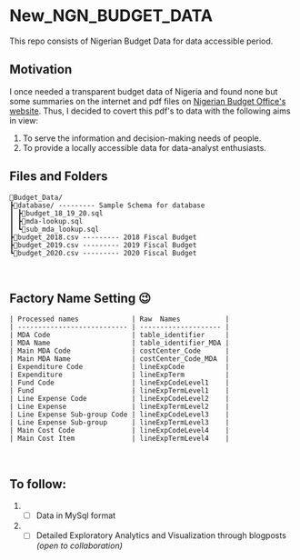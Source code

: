 # New_NGN_BUDGET_DATA
This repo consists of Nigerian Budget Data for data accessible period.

## Motivation
I once needed a transparent budget data of Nigeria and found none but some summaries on the internet and pdf files on [Nigerian Budget Office's website](https://www.budgetoffice.gov.ng/index.php/resources/internal-resources/budget-documents). Thus, I decided to covert this pdf's to data with the following aims in view:
1. To serve the information and decision-making needs of people.
2. To provide a locally accessible data for data-analyst enthusiasts.

## Files and Folders
```
📂Budget_Data/ 
┣📂database/ --------- Sample Schema for database  
┃ ┣🧾budget_18_19_20.sql
┃ ┣🧾mda-lookup.sql
┃ ┗🧾sub_mda_lookup.sql
┣🧾budget_2018.csv --------- 2018 Fiscal Budget
┣🧾budget_2019.csv --------- 2019 Fiscal Budget
┗🧾budget_2020.csv --------- 2020 Fiscal Budget
```

<br>

## Factory Name Setting 😉
```
| Processed names             | Raw  Names           |
| --------------------------- | -------------------- |
| MDA Code                    | table_identifier     |
| MDA Name                    | table_identifier_MDA |
| Main MDA Code               | costCenter_Code      |
| Main MDA Name               | costCenter_Code_MDA  |
| Expenditure Code            | lineExpCode          |
| Expenditure                 | lineExpTerm          |
| Fund Code                   | lineExpCodeLevel1    |
| Fund                        | lineExpTermLevel1    |
| Line Expense Code           | lineExpCodeLevel2    |
| Line Expense                | lineExpTermLevel2    |
| Line Expense Sub-group Code | lineExpCodeLevel3    |
| Line Expense Sub-group      | lineExpTermLevel3    |
| Main Cost Code              | lineExpCodeLevel4    |
| Main Cost Item              | lineExpTermLevel4    |
```
<br>

## To follow:
1. - [ ] Data in MySql format
2. - [ ] Detailed Exploratory Analytics and Visualization through blogposts *(open to collaboration)*
